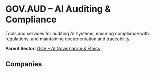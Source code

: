 # GOV.AUD – AI Auditing & Compliance

Tools and services for auditing AI systems, ensuring compliance with regulations, and maintaining documentation and traceability.


**Parent Sector**: [GOV – AI Governance & Ethics](gov.md)

## Companies

